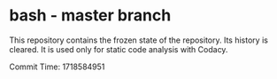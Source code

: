 # bash - master branch

This repository contains the frozen state of the repository.
Its history is cleared. It is used only for static code
analysis with Codacy.

Commit Time: 1718584951
